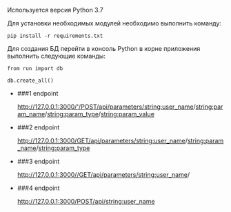 
Используется версия Python 3.7

Для установки необходимых модулей необходимо выполнить команду:

`pip install -r requirements.txt`

Для создания БД перейти в консоль Python в корне приложения выполнить следующие команды:

`from run import db`

`db.create_all()`


- ###1 endpoint 


    http://127.0.0.1:3000/'/POST/api/parameters/<string:user_name>/<string:param_name>/<string:param_type>/<string:param_value>
    

- ###2 endpoint 


    http://127.0.0.1:3000/GET/api/parameters/<string:user_name>/<string:param_name>/<string:param_type>
    
 
- ###3 endpoint 


    http://127.0.0.1:3000//GET/api/parameters/<string:user_name>/
    

- ###4 endpoint 


    http://127.0.0.1:3000/POST/api/<string:user_name>
    